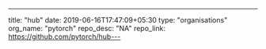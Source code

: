 ---
title: "hub"
date: 2019-06-16T17:47:09+05:30
type: "organisations"
org_name: "pytorch"
repo_desc: "NA"
repo_link: https://github.com/pytorch/hub---